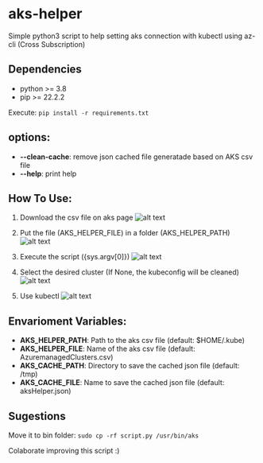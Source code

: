 # aks-helper
Simple python3 script to help setting aks connection with kubectl using az-cli (Cross Subscription)

## Dependencies
- python >= 3.8
- pip >= 22.2.2

Execute:
```pip install -r requirements.txt``` 

## options:
- **--clean-cache**: remove json cached file generatade based on AKS csv file
- **--help**: print help

## How To Use:
1. Download the csv file on aks page
![alt text](https://github.com/ltmleo/aks-helper/blob/main/.images/export_csv.png?raw=true)

2. Put the file (AKS_HELPER_FILE) in a folder (AKS_HELPER_PATH)
![alt text](https://github.com/ltmleo/aks-helper/blob/main/.images/save_csv.png?raw=true)

3. Execute the script ({sys.argv[0]})
![alt text](https://github.com/ltmleo/aks-helper/blob/main/.images/execute_script.png?raw=true)

4. Select the desired cluster (If None, the kubeconfig will be cleaned)
![alt text](https://github.com/ltmleo/aks-helper/blob/main/.images/script_result.png?raw=true)

5. Use kubectl
![alt text](https://github.com/ltmleo/aks-helper/blob/main/.images/kubectl.png?raw=true)

## Envarioment Variables:
- **AKS_HELPER_PATH**: Path to the aks csv file (default: $HOME/.kube)
- **AKS_HELPER_FILE**: Name of the aks csv file (default: AzuremanagedClusters.csv)
- **AKS_CACHE_PATH**:  Directory to save the cached json file (default: /tmp)
- **AKS_CACHE_FILE**: Name to save the cached json file (default: aksHelper.json)

## Sugestions

Move it to bin folder:
```sudo cp -rf script.py /usr/bin/aks```

Colaborate improving this script :)